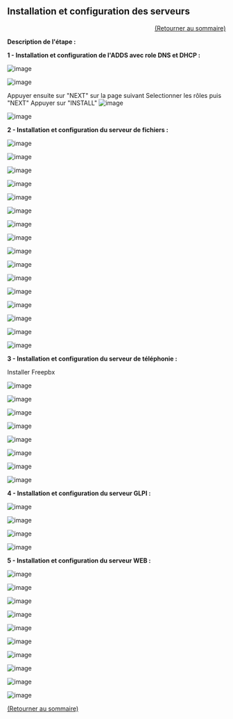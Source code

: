 ## Installation et configuration des serveurs
<p align="right"><a href="README.md">(Retourner au sommaire)</a></p>

**Description de l'étape :**  

**1 - Installation et configuration de l'ADDS avec role DNS et DHCP :**

![image](https://github.com/user-attachments/assets/26a86a74-e285-432c-a17f-bbfb5e95925c)

![image](https://github.com/user-attachments/assets/d1d47987-1428-4431-ac35-e014b2760315)

Appuyer ensuite sur "NEXT" sur la page suivant
Selectionner les rôles puis "NEXT"
Appuyer sur "INSTALL"
![image](https://github.com/user-attachments/assets/651d5c1a-900e-4537-9774-d554d11ae4de)

![image](https://github.com/user-attachments/assets/441ae65f-cdbd-47c6-b54f-056f1e98c3d6)

**2 - Installation et configuration du serveur de fichiers :**

![image](https://github.com/user-attachments/assets/f5dea2cf-2706-4e4c-b969-14e10fb987ae)

![image](https://github.com/user-attachments/assets/130d4544-d8a1-4bad-a330-8a07391014c9)

![image](https://github.com/user-attachments/assets/e3541dbf-0ac2-4463-9248-f7104d490bad)

![image](https://github.com/user-attachments/assets/a33a50d4-cc8c-4647-8359-0f26874d2430)

![image](https://github.com/user-attachments/assets/541aba95-35ee-4d4e-8edf-cb52695faf2b)

![image](https://github.com/user-attachments/assets/efe377b6-34ae-4d6c-b8a6-6c5d512c6e36)

![image](https://github.com/user-attachments/assets/c5b3f9c0-7c39-4283-ae33-7a6e1136040c)

![image](https://github.com/user-attachments/assets/b81f0d13-0022-427d-af27-35f7102d9081)

![image](https://github.com/user-attachments/assets/7c219b52-7253-43b1-a35f-d29412e0fa87)

![image](https://github.com/user-attachments/assets/820666f8-33b4-461e-ae1c-c9f9ae7656b1)

![image](https://github.com/user-attachments/assets/4988ef7f-1d16-4010-b945-09d3ca1a85d3)

![image](https://github.com/user-attachments/assets/6abdc710-11d8-4fb8-b91a-5be57681058b)

![image](https://github.com/user-attachments/assets/6c43fb1f-8912-4913-8725-910b4f9d7094)

![image](https://github.com/user-attachments/assets/fda5dbf0-887b-4597-96e1-0591185d76d3)

![image](https://github.com/user-attachments/assets/12488d07-c5f4-42b2-857c-1297a0a93870)

![image](https://github.com/user-attachments/assets/5b49a595-bd34-47da-bf53-95304554dea7)

**3 - Installation et configuration du serveur de téléphonie :**

Installer Freepbx

![image](https://github.com/user-attachments/assets/77081f75-b9d7-424c-b655-5285ff2cb970)

![image](https://github.com/user-attachments/assets/0b2d6587-a3d7-42ef-a047-8be19d72e800)

![image](https://github.com/user-attachments/assets/8e8a8890-ca52-4317-a92d-6d251270ee45)

![image](https://github.com/user-attachments/assets/54a9fb98-5c8a-4939-8eaf-a08d93b4a6a6)

![image](https://github.com/user-attachments/assets/2e7364a8-1d24-4c03-a819-b4fdc30ada08)

![image](https://github.com/user-attachments/assets/ab2ce8bd-0db2-4b77-8663-ccb1caad3eec)

![image](https://github.com/user-attachments/assets/285d41ed-5d66-4407-b2d8-ea74bcbf18a9)

![image](https://github.com/user-attachments/assets/0b1c7b11-b7aa-49d8-b043-4ad9e08eb98d)

**4 - Installation et configuration du serveur GLPI :**

![image](https://github.com/user-attachments/assets/b29d312d-2656-41d5-aa22-221be0082469)

![image](https://github.com/user-attachments/assets/b80c7c6d-ee3b-4448-9103-9376ad59f401)

![image](https://github.com/user-attachments/assets/70a2c440-330b-4f50-a6d7-6b96d30e568c)

![image](https://github.com/user-attachments/assets/9bcefc62-d42c-4708-85b6-5dad18ca19da)

**5 - Installation et configuration du serveur WEB :**

![image](https://github.com/user-attachments/assets/1e995bfe-9a37-4c92-b60a-3f83318f3abb)

![image](https://github.com/user-attachments/assets/70ac714e-81a1-4283-b2d0-61d700063a05)

![image](https://github.com/user-attachments/assets/e82564e5-2f7d-4f50-9ca2-fa568fd0790f)

![image](https://github.com/user-attachments/assets/602efc8a-0fc9-4480-b5b8-d0a28fd1c561)

![image](https://github.com/user-attachments/assets/93232d56-9b30-4b0a-805e-335b08a1bafe)

![image](https://github.com/user-attachments/assets/01cedff4-0f49-4258-a344-0d8d626acaf8)

![image](https://github.com/user-attachments/assets/898df113-4aab-4dc8-8d21-c64ce128aef2)

![image](https://github.com/user-attachments/assets/93b4b8ef-2330-4901-8140-c9524d1a1378)

![image](https://github.com/user-attachments/assets/f82c8f37-7813-4c85-ac67-b37295fce390)

![image](https://github.com/user-attachments/assets/99b494a1-47df-4367-88bb-859392b08d14)

<a href="README.md">(Retourner au sommaire)</a>
